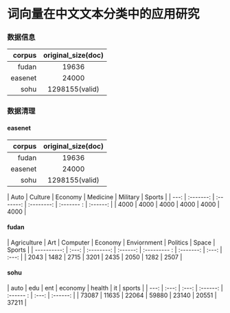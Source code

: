 # 词向量在中文文本分类中的应用研究
### 数据信息
| corpus      | original_size(doc)      |
| ----------: |:-------------: |
| fudan       | 19636          |
| easenet     | 24000          |
| sohu        | 1298155(valid) |

### 数据清理
#### easenet
| corpus      | original_size(doc)      |
| ----------: |:-------------: |
| fudan       | 19636          |
| easenet     | 24000          |
| sohu        | 1298155(valid) |

| Auto | Culture | Economy | Medicine | Military | Sports |
| ---: | :-------: | :-------: | :--------: | :------- : | :------: |
| 4000 | 4000     | 4000     | 4000     | 4000      | 4000   |

#### fudan
| Agriculture | Art | Computer | Economy | Enviornment | Politics | Space | Sports |
| ----------: | :---: | :--------: | :------:  | :--------- : | :-------: | :---: | :---: |
| 2043        | 1482 | 2715      | 3201    | 2435        | 2050    | 1282 | 2507 |

#### sohu
| auto | edu | ent | economy | health | it  | sports |
| ---: | :---: | :---: | :------:  | :------ : | :---: | :------: |
| 73087 | 11635 | 22064 | 59880   | 23140   | 20551 | 37211   |